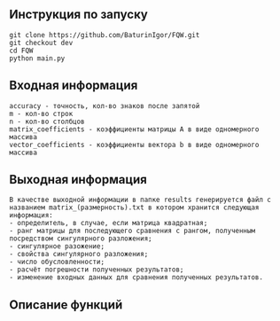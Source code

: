 ## Инструкция по запуску

	git clone https://github.com/BaturinIgor/FQW.git  
	git checkout dev
	cd FQW
	python main.py

## Входная информация

	accuracy - точность, кол-во знаков после запятой
	m - кол-во строк
	n - кол-во столбцов
	matrix_coefficients - коэффициенты матрицы А в виде одномерного массива
	vector_coefficients - коэффициенты вектора b в виде одномерного массива

## Выходная информация

	В качестве выходной информации в папке results генерируется файл с названием matrix_(размерность).txt в котором хранится следующая информация:
	- определитель, в случае, если матрица квадратная;
	- ранг матрицы для последующего сравнения с рангом, полученным посредством сингулярного разложения;
	- сингулярное разожение;
	- свойства сингулярного разложения;
	- число обусловленности;
	- расчёт погрешности полученных результатов;
	- изменение входных данных для сравнения полученных результатов.

## Описание функций
